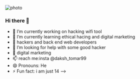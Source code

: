 ![photo](https://user-images.githubusercontent.com/121450622/210130981-18244b0d-8775-4b9b-85db-a3027777a064.jpg)
### Hi there 👋
- 🔭 I’m currently working on hacking wifi tool
- 🌱 I’m currently learning ethical hacing and digital marketing
- 👯 hackers and back end web developers
- 🤔 I’m looking for help with some good hacker
- 💬 digital marketing
- 📫 reach me:insta @daksh_tomar99
- 😄 Pronouns: He
- ⚡ Fun fact: i am just 14
-->

